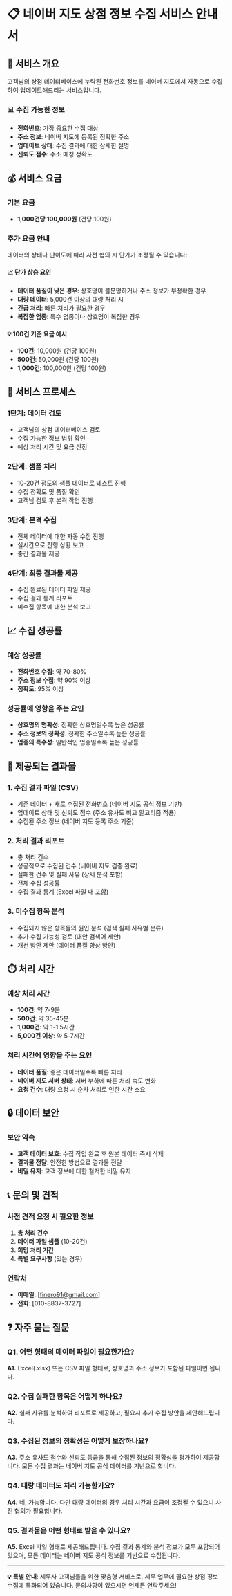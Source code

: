 # 📋 네이버 지도 상점 정보 수집 서비스 안내서

## 🎯 서비스 개요

고객님의 상점 데이터베이스에 누락된 전화번호 정보를 네이버 지도에서 자동으로 수집하여 업데이트해드리는 서비스입니다.

### 📊 수집 가능한 정보

- **전화번호**: 가장 중요한 수집 대상
- **주소 정보**: 네이버 지도에 등록된 정확한 주소
- **업데이트 상태**: 수집 결과에 대한 상세한 설명
- **신뢰도 점수**: 주소 매칭 정확도

## 💰 서비스 요금

### 기본 요금

- **1,000건당 100,000원** (건당 100원)

### 추가 요금 안내

데이터의 상태나 난이도에 따라 사전 협의 시 단가가 조정될 수 있습니다:

#### 📈 단가 상승 요인

- **데이터 품질이 낮은 경우**: 상호명이 불분명하거나 주소 정보가 부정확한 경우
- **대량 데이터**: 5,000건 이상의 대량 처리 시
- **긴급 처리**: 빠른 처리가 필요한 경우
- **복잡한 업종**: 특수 업종이나 상호명이 복잡한 경우

#### 💡 100건 기준 요금 예시

- **100건**: 10,000원 (건당 100원)
- **500건**: 50,000원 (건당 100원)
- **1,000건**: 100,000원 (건당 100원)

## 🔄 서비스 프로세스

### 1단계: 데이터 검토

- 고객님의 상점 데이터베이스 검토
- 수집 가능한 정보 범위 확인
- 예상 처리 시간 및 요금 산정

### 2단계: 샘플 처리

- 10-20건 정도의 샘플 데이터로 테스트 진행
- 수집 정확도 및 품질 확인
- 고객님 검토 후 본격 작업 진행

### 3단계: 본격 수집

- 전체 데이터에 대한 자동 수집 진행
- 실시간으로 진행 상황 보고
- 중간 결과물 제공

### 4단계: 최종 결과물 제공

- 수집 완료된 데이터 파일 제공
- 수집 결과 통계 리포트
- 미수집 항목에 대한 분석 보고

## 📈 수집 성공률

### 예상 성공률

- **전화번호 수집**: 약 70-80%
- **주소 정보 수집**: 약 90% 이상
- **정확도**: 95% 이상

### 성공률에 영향을 주는 요인

- **상호명의 명확성**: 정확한 상호명일수록 높은 성공률
- **주소 정보의 정확성**: 정확한 주소일수록 높은 성공률
- **업종의 특수성**: 일반적인 업종일수록 높은 성공률

## 📁 제공되는 결과물

### 1. 수집 결과 파일 (CSV)

- 기존 데이터 + 새로 수집된 전화번호 (네이버 지도 공식 정보 기반)
- 업데이트 상태 및 신뢰도 점수 (주소 유사도 비교 알고리즘 적용)
- 수집된 주소 정보 (네이버 지도 등록 주소 기준)

### 2. 처리 결과 리포트

- 총 처리 건수
- 성공적으로 수집된 건수 (네이버 지도 검증 완료)
- 실패한 건수 및 실패 사유 (상세 분석 포함)
- 전체 수집 성공률
- 수집 결과 통계 (Excel 파일 내 포함)

### 3. 미수집 항목 분석

- 수집되지 않은 항목들의 원인 분석 (검색 실패 사유별 분류)
- 추가 수집 가능성 검토 (대안 검색어 제안)
- 개선 방안 제안 (데이터 품질 향상 방안)

## ⏱️ 처리 시간

### 예상 처리 시간

- **100건**: 약 7-9분
- **500건**: 약 35-45분
- **1,000건**: 약 1-1.5시간
- **5,000건 이상**: 약 5-7시간

### 처리 시간에 영향을 주는 요인

- **데이터 품질**: 좋은 데이터일수록 빠른 처리
- **네이버 지도 서버 상태**: 서버 부하에 따른 처리 속도 변화
- **요청 건수**: 대량 요청 시 순차 처리로 인한 시간 소요

## 🔒 데이터 보안

### 보안 약속

- **고객 데이터 보호**: 수집 작업 완료 후 원본 데이터 즉시 삭제
- **결과물 전달**: 안전한 방법으로 결과물 전달
- **비밀 유지**: 고객 정보에 대한 철저한 비밀 유지

## 📞 문의 및 견적

### 사전 견적 요청 시 필요한 정보

1. **총 처리 건수**
2. **데이터 파일 샘플** (10-20건)
3. **희망 처리 기간**
4. **특별 요구사항** (있는 경우)

### 연락처

- **이메일**: [finero91@gmail.com]
- **전화**: [010-8837-3727]

## ❓ 자주 묻는 질문

### Q1. 어떤 형태의 데이터 파일이 필요한가요?

**A1.** Excel(.xlsx) 또는 CSV 파일 형태로, 상호명과 주소 정보가 포함된 파일이면 됩니다.

### Q2. 수집 실패한 항목은 어떻게 하나요?

**A2.** 실패 사유를 분석하여 리포트로 제공하고, 필요시 추가 수집 방안을 제안해드립니다.

### Q3. 수집된 정보의 정확성은 어떻게 보장하나요?

**A3.** 주소 유사도 점수와 신뢰도 등급을 통해 수집된 정보의 정확성을 평가하여 제공합니다. 모든 수집 결과는 네이버 지도 공식 데이터를 기반으로 합니다.

### Q4. 대량 데이터도 처리 가능한가요?

**A4.** 네, 가능합니다. 다만 대량 데이터의 경우 처리 시간과 요금이 조정될 수 있으니 사전 협의가 필요합니다.

### Q5. 결과물은 어떤 형태로 받을 수 있나요?

**A5.** Excel 파일 형태로 제공해드립니다. 수집 결과 통계와 분석 정보가 모두 포함되어 있으며, 모든 데이터는 네이버 지도 공식 정보를 기반으로 수집됩니다.

---

**💡 특별 안내**: 세무사 고객님들을 위한 맞춤형 서비스로, 세무 업무에 필요한 상점 정보 수집에 특화되어 있습니다. 문의사항이 있으시면 언제든 연락주세요!
